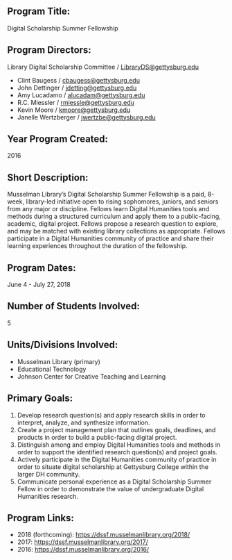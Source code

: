 ## Program Title:

Digital Scholarship Summer Fellowship

## Program Directors:

Library Digital Scholarship Committee / LibraryDS@gettysburg.edu

- Clint Baugess / cbaugess@gettysburg.edu
- John Dettinger / jdetting@gettysburg.edu
- Amy Lucadamo / alucadam@gettysburg.edu
- R.C. Miessler / rmiessle@gettysburg.edu
- Kevin Moore / kmoore@gettysburg.edu
- Janelle Wertzberger /  jwertzbe@gettysburg.edu

## Year Program Created:

2016

## Short Description:

Musselman Library’s Digital Scholarship Summer Fellowship is a paid, 8-week, library-led initiative open to rising sophomores, juniors, and seniors from any major or discipline. Fellows learn Digital Humanities tools and methods during a structured curriculum and apply them to a public-facing, academic, digital project. Fellows propose a research question to explore, and may be matched with existing library collections as appropriate. Fellows participate in a Digital Humanities community of practice and share their learning experiences throughout  the duration of the fellowship. 

## Program Dates:

June 4 - July 27, 2018

## Number of Students Involved:

5

## Units/Divisions Involved:

- Musselman Library (primary)
- Educational Technology
- Johnson Center for Creative Teaching and Learning

## Primary Goals:

1. Develop research question(s) and apply research skills in order to interpret, analyze, and synthesize information. 
2. Create a project management plan that outlines goals, deadlines, and products in order to build a public-facing digital project.
3. Distinguish among and employ Digital Humanities tools and methods in order to support the identified research question(s) and project goals.
4. Actively participate in the Digital Humanities community of practice in order to situate digital scholarship at Gettysburg College within the larger DH community.
5. Communicate personal experience as a Digital Scholarship Summer Fellow in order to demonstrate the value of undergraduate Digital Humanities research.

## Program Links:

- 2018 (forthcoming): https://dssf.musselmanlibrary.org/2018/
- 2017: https://dssf.musselmanlibrary.org/2017/
- 2016: https://dssf.musselmanlibrary.org/2016/ 
